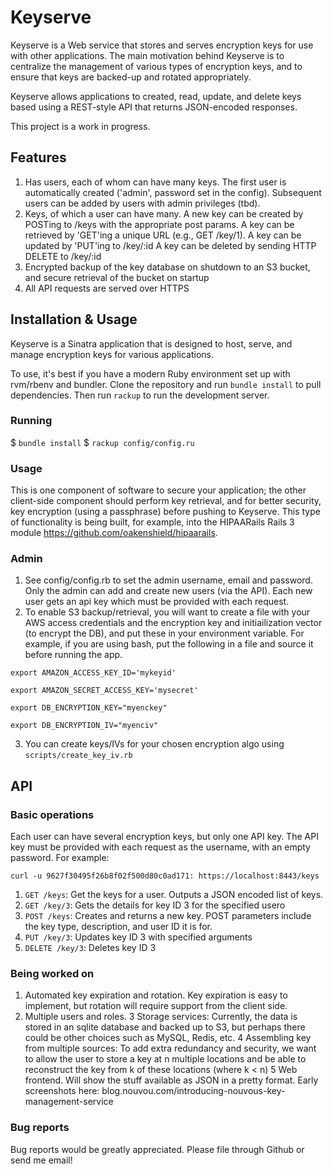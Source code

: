 Keyserve
========

Keyserve is a Web service that stores and serves encryption keys for use
with other applications. The main motivation behind Keyserve is to
centralize the management of various types of encryption keys, and to
ensure that keys are backed-up and rotated appropriately.

Keyserve allows applications to created, read, update, and delete keys
based using a REST-style API that returns JSON-encoded responses. 

This project is a work in progress.

Features
--------

1. Has users, each of whom can have many keys. The first user is
automatically created ('admin', password set in the config). Subsequent
users can be added by users with admin privileges (tbd).
2. Keys, of which a user can have many. 
    A new key can be created by POSTing to /keys with the appropriate
    post params. 
    A key can be retrieved by 'GET'ing a unique URL (e.g., GET /key/1).
    A key can be updated by 'PUT'ing to /key/:id
    A key can be deleted by sending HTTP DELETE to /key/:id
3. Encrypted backup of the key database on shutdown to an S3 bucket, and
secure retrieval of the bucket on startup
4. All API requests are served over HTTPS

Installation & Usage
--------------------

Keyserve is a Sinatra application that is designed to host, serve, and
manage encryption keys for various applications. 

To use, it's best if you have a modern Ruby environment set up with
rvm/rbenv and bundler. Clone the repository and run `bundle install` to
pull dependencies. Then run `rackup` to run the development server.

### Running
$ `bundle install`
$ `rackup config/config.ru`

### Usage

This is one component of software to secure your application; the other
client-side component should perform key retrieval, and for better
security, key encryption (using a passphrase) before pushing to
Keyserve. This type of functionality is being built, for example, into
the HIPAARails Rails 3 module https://github.com/oakenshield/hipaarails.

### Admin
1. See config/config.rb to set the admin username, email and password.
Only the admin can add and create new users (via the API). Each new user
gets an api key which must be provided with each request. 
2. To enable S3 backup/retrieval, you will want to create a file with
your AWS access credentials and the encryption key and initiailization
vector (to encrypt the DB), and put these in your environment variable.
For example, if you are using bash, put the following in a file and
source it before running the app. 

`export AMAZON_ACCESS_KEY_ID='mykeyid'`

`export AMAZON_SECRET_ACCESS_KEY='mysecret'`

`export DB_ENCRYPTION_KEY="myenckey"`

`export DB_ENCRYPTION_IV="myenciv"`

3. You can create keys/IVs for your chosen encryption algo using
`scripts/create_key_iv.rb`

API
---

### Basic operations

Each user can have several encryption keys, but only one API key. The
API key must be provided with each request as the username, with an
empty password. For example: 

`curl -u 9627f30495f26b8f02f500d80c0ad171: https://localhost:8443/keys`

1. `GET /keys`: Get the keys for a user. Outputs a JSON encoded list of keys.
2. `GET /key/3`: Gets the details for key ID 3 for the specified usero
3. `POST /keys`: Creates and returns a new key. POST parameters include
the key type, description, and user ID it is for. 
4. `PUT /key/3`: Updates key ID 3 with specified arguments
5. `DELETE /key/3`: Deletes key ID 3

### Being worked on

1. Automated key expiration and rotation. Key expiration is easy to implement, but
rotation will require support from the client side.
2. Multiple users and roles. 
3 Storage services: Currently, the data is stored in an sqlite database
and backed up to S3, but perhaps there could be other choices such as
MySQL, Redis, etc. 
4 Assembling key from multiple sources: To add extra redundancy and
security, we want to allow the user to store a key at n multiple locations
and be able to reconstruct the key from k of these locations (where k < n)
5 Web frontend. Will show the stuff available as JSON in a pretty
format. Early screenshots here: blog.nouvou.com/introducing-nouvous-key-management-service


### Bug reports

Bug reports would be greatly appreciated. Please file through Github or send me email!

